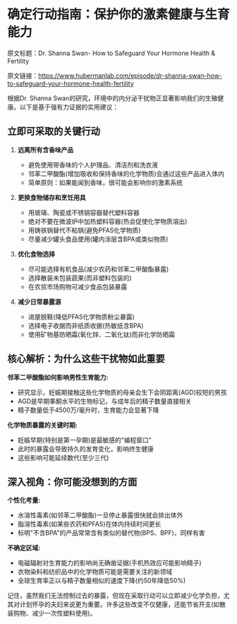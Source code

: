 # 确定行动指南：保护你的激素健康与生育能力

原文标题：Dr. Shanna Swan- How to Safeguard Your Hormone Health & Fertility

原文链接：https://www.hubermanlab.com/episode/dr-shanna-swan-how-to-safeguard-your-hormone-health-fertility

根据Dr. Shanna Swan的研究，环境中的内分泌干扰物正显著影响我们的生殖健康。以下是基于强有力证据的实用建议：

## 立即可采取的关键行动

1. **远离所有含香味产品**
   - 避免使用带香味的个人护理品、清洁剂和洗衣液
   - 邻苯二甲酸酯(增加吸收和保持香味的化学物质)会通过这些产品进入体内
   - 简单原则：如果能闻到香味，很可能会影响你的激素系统

2. **更换食物储存和烹饪用具**
   - 用玻璃、陶瓷或不锈钢容器替代塑料容器
   - 绝对不要在微波炉中加热塑料容器(热会促使化学物质溶出)
   - 用铸铁锅替代不粘锅(避免PFAS化学物质)
   - 尽量减少罐头食品使用(罐内涂层含BPA或类似物质)

3. **优化食物选择**
   - 尽可能选择有机食品(减少农药和邻苯二甲酸酯暴露)
   - 选择散装未包装蔬果(而非塑料包装的)
   - 在农贸市场购物可减少食品包装暴露

4. **减少日常暴露源**
   - 进屋脱鞋(降低PFAS化学物质粉尘暴露)
   - 选择电子收据而非纸质收据(热敏纸含BPA)
   - 使用矿物基防晒霜(氧化锌、二氧化钛)而非化学防晒霜

## 核心解析：为什么这些干扰物如此重要

**邻苯二甲酸酯如何影响男性生育能力:**
- 研究显示，妊娠期接触这些化学物质的母亲会生下会阴距离(AGD)较短的男孩
- AGD是早期睾酮水平的生物标记，与成年后的精子数量直接相关
- 精子数量低于4500万/毫升时，生育能力会显著下降

**化学物质暴露的关键时期:**
- 妊娠早期(特别是第一孕期)是最敏感的"编程窗口"
- 此时的暴露会导致持久的发育变化，影响终生健康
- 这些影响可能延续数代(至少三代)

## 深入视角：你可能没想到的方面

**个性化考量:**
- 水溶性毒素(如邻苯二甲酸酯)一旦停止暴露很快就会排出体外
- 脂溶性毒素(如某些农药和PFAS)在体内持续时间更长
- 标明"不含BPA"的产品常常含有类似的替代物(BPS、BPF)，同样有害

**不确定区域:**
- 电磁辐射对生育能力的影响尚无确凿证据(手机热效应可能影响精子)
- 衣物染料和纺织品中的化学物质可能是需要关注的新领域
- 全球生育率正以与精子数量相似的速度下降(约50年降低50%)

记住，虽然我们无法控制过去的暴露，但现在采取行动可以立即减少化学负担，尤其对计划怀孕的夫妇来说更为重要。许多这些改变不仅健康，还能节省开支(如散装购物、减少一次性塑料使用)。
